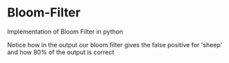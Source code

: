# Bloom-Filter
Implementation of Bloom Filter in python

Notice how in the output our bloom filter gives the false positive for 'sheep' and how 80% of the output is correct
